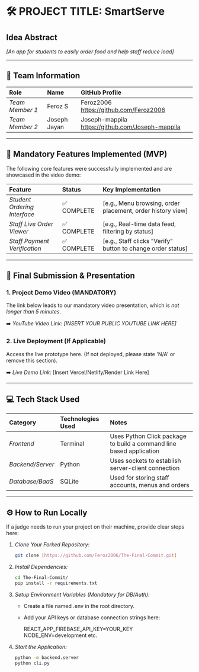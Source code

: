 # 🛠️ PROJECT TITLE: SmartServe

## Idea Abstract

*[An app for students to easily order food and help staff reduce load]*


---

## 👥 Team Information

| Role | Name | GitHub Profile |
| :--- | :--- | :--- |
| *Team Member 1* | Feroz S | Feroz2006 https://github.com/Feroz2006 |
| *Team Member 2* | Joseph Jayan | Joseph-mappila https://github.com/Joseph-mappila |

---

## 🎯 Mandatory Features Implemented (MVP)

The following core features were successfully implemented and are showcased in the video demo:

| Feature | Status | Key Implementation |
| :--- | :--- | :--- |
| *Student Ordering Interface* | ✅ COMPLETE | [e.g., Menu browsing, order placement, order history view] |
| *Staff Live Order Viewer* | ✅ COMPLETE | [e.g., Real-time data feed, filtering by status] |
| *Staff Payment Verification* | ✅ COMPLETE | [e.g., Staff clicks "Verify" button to change order status] |

---

## 📼 Final Submission & Presentation

### 1. Project Demo Video (MANDATORY)

The link below leads to our mandatory video presentation, which is *not longer than 5 minutes*.

➡️ *YouTube Video Link:* *[INSERT YOUR PUBLIC YOUTUBE LINK HERE]*

### 2. Live Deployment (If Applicable)

Access the live prototype here. (If not deployed, please state 'N/A' or remove this section).

➡️ *Live Demo Link:* [Insert Vercel/Netlify/Render Link Here]

---

## 💻 Tech Stack Used

| Category | Technologies Used | Notes |
| :--- | :--- | :--- |
| *Frontend* | Terminal | Uses Python Click package to build a command line based application |
| *Backend/Server* | Python | Uses sockets to establish server-client connection |
| *Database/BaaS* | SQLite | Used for storing staff accounts, menus and orders |

---

## ⚙️ How to Run Locally

If a judge needs to run your project on their machine, provide clear steps here:

1.  *Clone Your Forked Repository:*
    ```bash
    git clone [https://github.com/Feroz2006/The-Final-Commit.git]
    ```
    
2.  *Install Dependencies:*
    ```bash
    cd The-Final-Commit/
    pip install -r requirements.txt
    ```
    
3.  *Setup Environment Variables (Mandatory for DB/Auth):*
    * Create a file named .env in the root directory.
    * Add your API keys or database connection strings here:
        
        REACT_APP_FIREBASE_API_KEY=YOUR_KEY
        NODE_ENV=development
        etc.
        
4.  *Start the Application:*
    ```bash
    python -m backend.server
    python cli.py
    ```